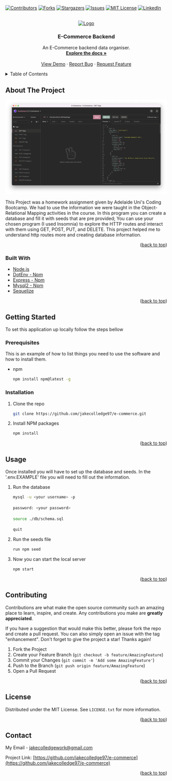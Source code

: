 <div id="top"></div>
<!--
*** Thanks for checking out the Best-README-Template. If you have a suggestion
*** that would make this better, please fork the repo and create a pull request
*** or simply open an issue with the tag "enhancement".
*** Don't forget to give the project a star!
*** Thanks again! Now go create something AMAZING! :D
-->



<!-- PROJECT SHIELDS -->
<!--
*** I'm using markdown "reference style" links for readability.
*** Reference links are enclosed in brackets [ ] instead of parentheses ( ).
*** See the bottom of this document for the declaration of the reference variables
*** for contributors-url, forks-url, etc. This is an optional, concise syntax you may use.
*** https://www.markdownguide.org/basic-syntax/#reference-style-links
-->
[![Contributors][contributors-shield]][contributors-url]
[![Forks][forks-shield]][forks-url]
[![Stargazers][stars-shield]][stars-url]
[![Issues][issues-shield]][issues-url]
[![MIT License][license-shield]][license-url]
[![LinkedIn][linkedin-shield]][linkedin-url]



<!-- PROJECT LOGO -->
<br />
<div align="center">
  <a href="https://github.com/jakecolledge97/e-commerce">
    <img src="https://emojipedia-us.s3.dualstack.us-west-1.amazonaws.com/thumbs/240/apple/285/card-index-dividers_1f5c2-fe0f.png" alt="Logo" width="80" height="80">
  </a>

<h3 align="center">E-Commerce Backend</h3>

  <p align="center">
    An E-Commerce backend data organiser.
    <br />
    <a href="https://github.com/jakecolledge97/e-commerce"><strong>Explore the docs »</strong></a>
    <br />
    <br />
    <a href="https://drive.google.com/file/d/1RiG-2HF2WRy1mC-_A0-KTlb-0rIss_s9/view">View Demo</a>
    ·
    <a href="https://github.com/jakecolledge97/e-commerce/issues">Report Bug</a>
    ·
    <a href="https://github.com/jakecolledge97/e-commerce/issues">Request Feature</a>
  </p>
</div>



<!-- TABLE OF CONTENTS -->
<details>
  <summary>Table of Contents</summary>
  <ol>
    <li>
      <a href="#about-the-project">About The Project</a>
      <ul>
        <li><a href="#built-with">Built With</a></li>
      </ul>
    </li>
    <li>
      <a href="#getting-started">Getting Started</a>
      <ul>
        <li><a href="#prerequisites">Prerequisites</a></li>
        <li><a href="#installation">Installation</a></li>
      </ul>
    </li>
    <li><a href="#usage">Usage</a></li>
    <li><a href="#contributing">Contributing</a></li>
    <li><a href="#license">License</a></li>
    <li><a href="#contact">Contact</a></li>
  </ol>
</details>



<!-- ABOUT THE PROJECT -->
## About The Project

![![Insomnia Screen Shot][product-screenshot]](./Assets/e-commerce-insomnia.png)

This Project was a homework assignment given by Adelaide Uni's Coding Bootcamp. We had to use the information we were taught in the Object-Relational Mapping activities in the course. In this program you can create a database and fill it with seeds that are pre provided; You can use your chosen program (I used Insomnia) to explore the HTTP routes and interact with them using GET, POST, PUT, and DELETE. This project helped me to understand http routes more and creating database information. 


<p align="right">(<a href="#top">back to top</a>)</p>



### Built With

* [Node.js](https://nodejs.org/en/)
* [DotEnv - Npm](https://www.npmjs.com/package/dotenv)
* [Express - Npm](https://www.npmjs.com/package/express)
* [Mysql2 - Npm](https://www.npmjs.com/package/mysql2)
* [Sequelize](https://sequelize.org/)

<p align="right">(<a href="#top">back to top</a>)</p>



<!-- GETTING STARTED -->
## Getting Started

To set this application up locally follow the steps bellow

### Prerequisites

This is an example of how to list things you need to use the software and how to install them.
* npm
  ```sh
  npm install npm@latest -g
  ```

### Installation

1. Clone the repo
   ```sh
   git clone https://github.com/jakecolledge97/e-commerce.git
   ```
2. Install NPM packages
   ```sh
   npm install
   ```

<p align="right">(<a href="#top">back to top</a>)</p>



<!-- USAGE EXAMPLES -->
## Usage

Once installed you will have to set up the database and seeds. In the '.env.EXAMPLE' file you will need to fill out the information.

1. Run the database
    ```sh
    mysql -u <your username> -p

    password: <your password>

    source ./db/schema.sql

    quit
    ```

2. Run the seeds file
    ```sh
    run npm seed
    ```

3. Now you can start the local server
    ```sh
    npm start
    ```

<p align="right">(<a href="#top">back to top</a>)</p>

<!-- CONTRIBUTING -->
## Contributing

Contributions are what make the open source community such an amazing place to learn, inspire, and create. Any contributions you make are **greatly appreciated**.

If you have a suggestion that would make this better, please fork the repo and create a pull request. You can also simply open an issue with the tag "enhancement".
Don't forget to give the project a star! Thanks again!

1. Fork the Project
2. Create your Feature Branch (`git checkout -b feature/AmazingFeature`)
3. Commit your Changes (`git commit -m 'Add some AmazingFeature'`)
4. Push to the Branch (`git push origin feature/AmazingFeature`)
5. Open a Pull Request

<p align="right">(<a href="#top">back to top</a>)</p>



<!-- LICENSE -->
## License

Distributed under the MIT License. See `LICENSE.txt` for more information.

<p align="right">(<a href="#top">back to top</a>)</p>



<!-- CONTACT -->
## Contact

My Email - jakecolledgework@gmail.com

Project Link: [https://github.com/jakecolledge97/e-commerce](https://github.com/jakecolledge97/e-commerce)

<p align="right">(<a href="#top">back to top</a>)</p>


<!-- MARKDOWN LINKS & IMAGES -->
<!-- https://www.markdownguide.org/basic-syntax/#reference-style-links -->
[contributors-shield]: https://img.shields.io/github/contributors/jakecolledge97/e-commerce.svg?style=for-the-badge
[contributors-url]: https://github.com/jakecolledge97/e-commerce/graphs/contributors
[forks-shield]: https://img.shields.io/github/forks/jakecolledge97/e-commerce.svg?style=for-the-badge
[forks-url]: https://github.com/jakecolledge97/e-commerce/network/members
[stars-shield]: https://img.shields.io/github/stars/jakecolledge97/e-commerce.svg?style=for-the-badge
[stars-url]: https://github.com/jakecolledge97/e-commerce/stargazers
[issues-shield]: https://img.shields.io/github/issues/jakecolledge97/e-commerce.svg?style=for-the-badge
[issues-url]: https://github.com/jakecolledge97/e-commerce/issues
[license-shield]: https://img.shields.io/github/license/jakecolledge97/e-commerce.svg?style=for-the-badge
[license-url]: https://github.com/jakecolledge97/e-commerce/blob/master/LICENSE.txt
[linkedin-shield]: https://img.shields.io/badge/-LinkedIn-black.svg?style=for-the-badge&logo=linkedin&colorB=555
[linkedin-url]: https://linkedin.com/in/jake-colledge-462986223
[product-screenshot]: images/screenshot.png
